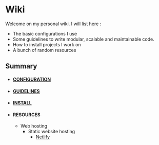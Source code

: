 # Wiki

Welcome on my personal wiki. I will list here :

* The basic configurations I use
* Some guidelines to write modular, scalable and maintainable code.
* How to install projects I work on
* A bunch of random resources

## Summary

* #### [CONFIGURATION](configuration)
* #### [GUIDELINES](guidelines)
* #### [INSTALL](install)
* #### RESOURCES
  - Web hosting
    - Static website hosting
      - [Netlify](https://www.netlify.com/)